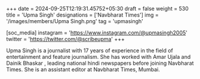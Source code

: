 +++
date = 2024-09-25T12:19:31.45752+05:30
draft = false
weight = 530
title = 'Upma Singh'
designations = ['Navbharat Times']
img = '/images/members/Upma Singh.png'
tag = 'upmasingh'

[soc_media]
instagram = 'https://www.instagram.com/@upmasingh2005'
twitter = 'https://twitter.com/@scribeupma'
+++

Upma Singh is a journalist with 17 years of experience in the field of entertainment and feature journalism. She has worked with Amar Ujala and Dainik Bhaskar , leading national hindi newspapers before joining Navbharat Times. She is an assistant editor at Navbharat Times, Mumbai.
